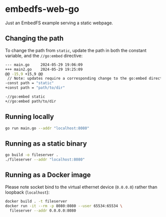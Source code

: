 # embedfs-web-go

Just an EmbedFS example serving a static webpage.

## Changing the path

To change the path from `static`, update the path in both the constant
variable, and the `//go:embed` directive:

```bash
--- main.go     2024-05-29 19:06:09
+++ main2.go    2024-05-29 19:25:09
@@ -15,9 +15,9 @@
 // Note: updates require a corresponding change to the go:embed directive below
-const path = "static"
+const path = "path/to/dir"

-//go:embed static
+//go:embed path/to/dir
```

## Running locally

```bash
go run main.go --addr "localhost:8080"
```

## Running as a static binary

```bash
go build -o fileserver .
./fileserver --addr "localhost:8080"
```

## Running as a Docker image

Please note socket bind to the virtual ethernet device (`0.0.0.0`) rather than
loopback (`localhost`):

```bash
docker build . -t fileserver
docker run -it --rm -p 8080:8080 --user 65534:65534 \
  fileserver --addr 0.0.0.0:8080
```
